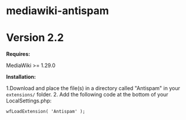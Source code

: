 mediawiki-antispam
================
Version 2.2
================

**Requires:**

MediaWiki >= 1.29.0

**Installation:**

1.Download and place the file(s) in a directory called "Antispam" in your `extensions/` folder.
2. Add the following code at the bottom of your LocalSettings.php:

`wfLoadExtension( 'Antispam' );`
